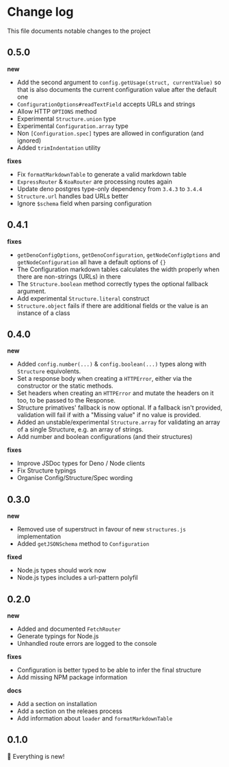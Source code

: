 # Change log

This file documents notable changes to the project

## 0.5.0

**new**

- Add the second argument to `config.getUsage(struct, currentValue)` so that is also documents the current configuration value after the default one
- `ConfigurationOptions#readTextField` accepts URLs and strings
- Allow HTTP `OPTIONS` method
- Experimental `Structure.union` type
- Experimental `Configuration.array` type
- Non `[Configuration.spec]` types are allowed in configuration (and ignored)
- Added `trimIndentation` utility

**fixes**

- Fix `formatMarkdownTable` to generate a valid markdown table
- `ExpressRouter` & `KoaRouter` are processing routes again
- Update deno postgres type-only dependency from `3.4.3` to `3.4.4`
- `Structure.url` handles bad URLs better
- Ignore `$schema` field when parsing configuration

## 0.4.1

**fixes**

- `getDenoConfigOptions`, `getDenoConfiguration`, `getNodeConfigOptions` and `getNodeConfiguration` all have a default options of `{}`
- The Configuration markdown tables calculates the width properly when there are non-strings (URLs) in there
- The `Structure.boolean` method correctly types the optional fallback argument.
- Add experimental `Structure.literal` construct
- `Structure.object` fails if there are additional fields or the value is an instance of a class

## 0.4.0

**new**

- Added `config.number(...)` & `config.boolean(...)` types along with `Structure` equivolents.
- Set a response body when creating a `HTTPError`, either via the constructor or the static methods.
- Set headers when creating an `HTTPError` and mutate the headers on it too, to be passed to the Response.
- Structure primatives' fallback is now optional. If a fallback isn't provided, validation will fail if with a "Missing value" if no value is provided.
- Added an unstable/experimental `Structure.array` for validating an array of a single Structure, e.g. an array of strings.
- Add number and boolean configurations (and their structures)

**fixes**

- Improve JSDoc types for Deno / Node clients
- Fix Structure typings
- Organise Config/Structure/Spec wording

## 0.3.0

**new**

- Removed use of superstruct in favour of new `structures.js` implementation
- Added `getJSONSchema` method to `Configuration`

**fixed**

- Node.js types should work now
- Node.js types includes a url-pattern polyfil

## 0.2.0

**new**

- Added and documented `FetchRouter`
- Generate typings for Node.js
- Unhandled route errors are logged to the console

**fixes**

- Configuration is better typed to be able to infer the final structure
- Add missing NPM package information

**docs**

- Add a section on installation
- Add a section on the releaes process
- Add information about `loader` and `formatMarkdownTable`

## 0.1.0

🎉 Everything is new!
